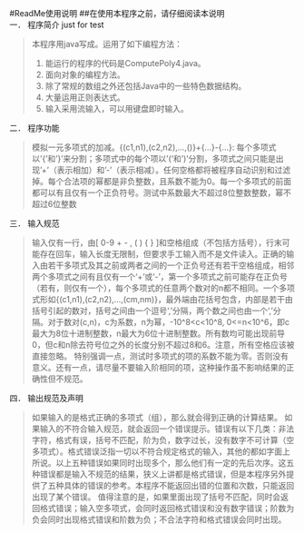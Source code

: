 #ReadMe使用说明
##在使用本程序之前，请仔细阅读本说明  
一．	程序简介
just for test
>本程序用java写成。运用了如下编程方法：
>1.	能运行的程序的代码是ComputePoly4.java。
>2.	面向对象的编程方法。
>3.	除了常规的数组之外还包括Java中的一些特色数据结构。
>4.	大量运用正则表达式。
>5.	输入采用流输入，可以用键盘即时输入。  

二．	程序功能
>模拟一元多项式的加减。{(c1,n1),(c2,n2),…,()}+{…}-{…}: 每个多项式以’{’和’}’来分割；多项式中的每个项以’(‘和’)’分割，多项式之间只能是出现’+’（表示相加）和’-’（表示相减）。任何空格都将被程序自动识别和过滤掉。每个合法项的幂都是非负整数，且系数不能为0。每一个多项式的前面都可以有且仅有一个正负符号。测试中系数最大不超过8位整数整数，幂不超过6位整数


三．	输入规范
>输入仅有一行，由[ 0-9 + - , ( ) { } ]和空格组成（不包括方括号），行末可能存在回车，输入长度无限制，但要求手工输入而不是文件读入。正确的输入由若干多项式及其之前或两者之间的一个正负号还有若干空格组成，相邻两个多项式之间有且仅有一个‘+’或‘-’，第一个多项式之前可能存在正负号（若有，则仅有一个），每个多项式的任意两个数对的n都不相同。一个多项式形如{(c1,n1),(c2,n2),…,(cm,nm)}，最外端由花括号包含，内部是若干由括号引起的数对，括号之间由一个逗号‘,’分隔，两个数之间也由一个‘,’分隔。对于数对(c,n)，c为系数，n为幂，-10^8<c<10^8, 0<=n<10^6，即c最大为8位十进制整数，n最大为6位十进制整数。所有数均可能出现前导0，但c和n除去符号位之外的长度分别不超过8和6。注意，所有空格应该被直接忽略。
特别强调一点，测试时多项式的项的系数不能为零。否则没有意义。还有一点，请尽量不要输入阶相同的项，这种操作虽不影响结果的正确性但不规范。


四．	输出规范及声明
>如果输入的是格式正确的多项式（组），那么就会得到正确的计算结果。
如果输入的不符合输入规范，就会返回一个错误提示。错误有以下几类：非法字符，格式有误，括号不匹配，阶为负，数字过长，没有数字不可计算（空多项式）。格式错误泛指一切以不符合规定格式的输入，其他的都如字面上所说。以上五种错误如果同时出现多个，那么他们有一定的先后次序。这五种错误都是输入不规范的结果，狭义上讲都是格式错误，但是本程序另外提供了五种具体的错误的参考。本程序不能返回出错的位置和次数，只能返回出现了某个错误。
值得注意的是，如果里面出现了括号不匹配，同时会返回格式错误；输入空多项式，会同时返回格式错误和没有数字错误；阶数为负会同时出现格式错误和阶数为负；不合法字符和格式错误会同时出现。        

